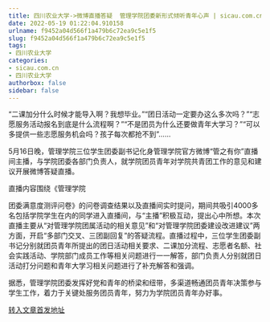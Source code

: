 ```yaml
---
title: 四川农业大学->微博直播答疑  管理学院团委新形式倾听青年心声 | sicau.com.cn
date: 2022-05-19 01:22:04.910158
urlname: f9452a04d566f1a479b6c72ea9c5e1f5
slug: f9452a04d566f1a479b6c72ea9c5e1f5
tags: 
- 四川农业大学
categories:
- sicau.com.cn
- 四川农业大学
authorbox: false
sidebar: false
---
```

“二课加分什么时候才能导入啊？我想毕业。”“团日活动一定要办这么多次吗？”“志愿服务活动报名到底是什么流程啊？”“不是团员为什么还要做青年大学习？”“可以多提供一些志愿服务机会吗？孩子每次都抢不到”……

5月16日晚，管理学院三位学生团委副书记化身管理学院官方微博“管之有你”直播间主播，与学院团委各部门负责人，就学院团员青年对学院共青团工作的意见和建议开展微博答疑直播。

直播内容围绕《管理学院
<!--more-->
团委满意度测评问卷》的问卷调查结果以及直播间实时提问，期间共吸引4000多名包括学院学生在内的同学进入直播间，与“主播”积极互动，提出心中所想。本次直播主要从“对管理学院团属活动的相关意见”和“对管理学院团委建设改进建议”两方面，开启“多部门交叉、三团副回复”的答疑流程。直播过程中，三位学生团委副书记分别就团员青年所提出的团日活动相关要求、二课加分流程、志愿者名额、社会实践活动、学院部门成员工作等相关问题进行一一解答，部门负责人分别就团日活动打分问题和青年大学习相关问题进行了补充解答和强调。

据悉，管理学院团委发挥好党和青年的桥梁和纽带，多渠道畅通团员青年决策参与学生工作，着力于关键处服务团员青年，努力为学院团员青年办好事。



[转入文章首发地址](https://news.sicau.edu.cn/info/1078/67824.htm)
